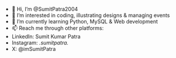- 👋 Hi, I’m @SumitPatra2004
- 👀 I’m interested in coding, illustrating designs & managing events
- 🌱 I’m currently learning Python, MySQL & Web development
- 📫 Reach me through other platforms:
- LinkedIn: Sumit Kumar Patra
- Instagram: _.sumitpatra._
- X: @imSumitPatra


<!---
SumitPatra2004/SumitPatra2004 is a ✨ special ✨ repository because its `README.md` (this file) appears on your GitHub profile.
You can click the Preview link to take a look at your changes.
--->
